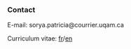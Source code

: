 ### Contact
<span class="email">E-mail: sorya.patricia<span></span><span>@</span><span></span>courrier.uqam<span>.</span>ca</span><span class="border"> </span>

Curriculum vitae: [fr](../files/PatriciaSorya-CVfr.pdf)/[en](../files/PatriciaSorya-CVen.pdf)
